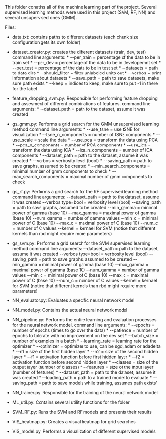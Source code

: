 This folder conatins all of the machine learning part of the project. Several supervised learning methods were used in this project (SVM, RF, NN) and several unsupervised ones (GMM).

Files:
- data.txt: contains paths to different datasets (each chunk size configuration gets its own folder)

- dataset_creator.py: creates the different datasets (train, dev, test)
    command line arguments:
        * --per_train = percentage of the data to be in train set
        * --per_dev = percentage of the data to be in developemnt set
        * --per_test = percentage of the data to be in test set
        * --datasets = path to data dirs
        * --should_filter = filter unlabeled units out
        * --verbos = print information about datasets
        * --save_path = path to save datasets, make sure path exists
        * --keep = indices to keep, make sure to put -1 in there for the label

- feature_dropping_svm.py: Responsible for performing feature dropping and assesment of different combinations of features.
    command line arguments:
        * --dataset_path = path to the dataset, assume it was created

- gs_gmm.py: Performs a grid search for the GMM unsupervised learning method
    command line arguments:
        * --use_tsne = use tSNE for visualization
        * --tsne_n_components = number of tSNE components
        * --use_scale = scale the data
        * --use_pca = transform the data using PCA
        * --pca_n_components = number of PCA components
        * --use_ica = transform the data using ICA
        * --ica_n_components = number of ICA components
        * --dataset_path = path to the dataset, assume it was created
        * --verbos = verbosity level (bool)
        * --saving_path = path to save graphs, assumed to be created
        * --min_search_components = minimal number of gmm components to check
        * --max_search_components = maximal number of gmm components to check

- gs_rf.py: Performs a grid search for the RF supervised learning method
	command line arguments:
	--dataset_path = path to the dataset, assume it was created
    --verbos type=bool = verbosity level (bool)
    --saving_path = path to save graphs, assumed to be created
    --min_gamma  = minimal power of gamma (base 10)
    --max_gamma  = maximal power of gamma (base 10)
    --num_gamma  = number of gamma values
    --min_c  = minimal power of C (base 10)
    --max_c  = maximal power of C (base 10)
    --num_c = number of C values
    --kernel = kernael for SVM (notice that different kernels than rbd might require more parameters)
	
- gs_svm.py: Performs a grid search for the SVM supervised learning method 
	command line arguments:
	--dataset_path = path to the dataset, assume it was created
    --verbos type=bool = verbosity level (bool)
    --saving_path = path to save graphs, assumed to be created
    --min_gamma  = minimal power of gamma (base 10)
    --max_gamma  = maximal power of gamma (base 10)
    --num_gamma  = number of gamma values
    --min_c  = minimal power of C (base 10)
    --max_c  = maximal power of C (base 10)
    --num_c = number of C values
    --kernel = kernael for SVM (notice that different kernels than rbd might require more parameters)

- NN_evaluator.py: Evaluates a specific neural network model

- NN_model.py: Contains the actual neural network model

- NN_pipeline.py: Performs the entire learning and evaluation processes for the neural network model.
    command line arguments:
        * --epochs = number of epochs (times to go over the data)
        * --patience = number of epochs to tolerate with no improvement on the dev set
        * --batch_size = number of examples in a batch
        * --learning_rate = learning rate for the optimizer
        * --optimizer = optimizer to use, can be sgd, adam or adadelta
        * --n1 = size of the first hidden layer
        * --n2 = size of the second hidden layer
        * --f1 = activation function before first hidden layer
        * --f2 = activation function before second hidden layer
        * --classes = size of the output layer (number of classes)
        * --features = size of the input layer (number of features)
        * --dataset_path = path to the dataset, assume it was created
        * --loading_path = path to a trained model to evaluate
        * --saving_path = path to save models while training, assumes path exists'

- NN_trainer.py: Responsible for the training of the neural network model

- ML_util.py: Contains several utility functions for the folder

- SVM_RF.py: Runs the SVM and RF models and presents their results

- VIS_heatmap.py: Creates a visual heatmap for grid searches

- VIS_model.py: Performs a visualization of different supervised models